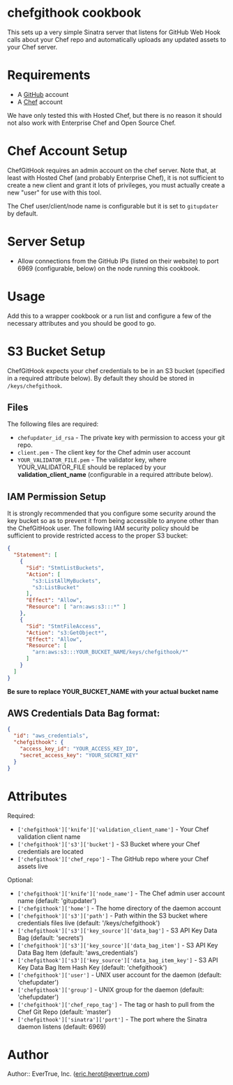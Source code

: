 # chefgithook cookbook

This sets up a very simple Sinatra server that listens for GitHub Web Hook
calls about your Chef repo and automatically uploads any updated assets
to your Chef server.

# Requirements

- A [GitHub](http://github.com) account
- A [Chef](http://www.chef.io) account

We have only tested this with Hosted Chef, but there is no reason it should not
also work with Enterprise Chef and Open Source Chef.

# Chef Account Setup

ChefGitHook requires an admin account on the chef server.  Note that, at least
with Hosted Chef (and probably Enterprise Chef), it is not sufficient to create
a new client and grant it lots of privileges, you must actually create a new
"user" for use with this tool.

The Chef user/client/node name is configurable but it is set to `gitupdater` by default.

# Server Setup

- Allow connections from the GitHub IPs (listed on their website) to port
6969 (configurable, below) on the node running this cookbook.

# Usage

Add this to a wrapper cookbook or a run list and configure a few of the
necessary attributes and you should be good to go.

# S3 Bucket Setup

ChefGitHook expects your chef credentials to be in an S3 bucket (specified in a required attribute below).  By default they should be stored in `/keys/chefgithook`.

## Files

The following files are required:

- `chefupdater_id_rsa` - The private key with permission to access your git repo.
- `client.pem` - The client key for the Chef admin user account
- `YOUR_VALIDATOR_FILE.pem` - The validator key, where YOUR_VALIDATOR_FILE should be replaced by your **validation_client_name** (configurable in a required attribute below).

## IAM Permission Setup

It is strongly recommended that you configure some security around the key
bucket so as to prevent it from being accessible to anyone other than the
ChefGitHook user.  The following IAM security policy should be sufficient to
provide restricted access to the proper S3 bucket:

```json
{
  "Statement": [
    {
      "Sid": "StmtListBuckets",
      "Action": [
        "s3:ListAllMyBuckets",
        "s3:ListBucket"
      ],
      "Effect": "Allow",
      "Resource": [ "arn:aws:s3:::*" ]
    },
    {
      "Sid": "StmtFileAccess",
      "Action": "s3:GetObject*",
      "Effect": "Allow",
      "Resource": [
        "arn:aws:s3:::YOUR_BUCKET_NAME/keys/chefgithook/*"
      ]
    }
  ]
}
```

**Be sure to replace YOUR_BUCKET_NAME with your actual bucket name**

## AWS Credentials Data Bag format:

```json
{
  "id": "aws_credentials",
  "chefgithook": {
    "access_key_id": "YOUR_ACCESS_KEY_ID",
    "secret_access_key": "YOUR_SECRET_KEY"
  }
}
```

# Attributes

Required:

- `['chefgithook']['knife']['validation_client_name']` - Your Chef validation client name
- `['chefgithook']['s3']['bucket']` - S3 Bucket where your Chef credentials are located
- `['chefgithook']['chef_repo']` - The GitHub repo where your Chef assets live

Optional:

- `['chefgithook']['knife']['node_name']` - The Chef admin user account name (default: 'gitupdater')
- `['chefgithook']['home']` - The home directory of the daemon account
- `['chefgithook']['s3']['path']` - Path within the S3 bucket where credentials files live (default: '/keys/chefgithook')
- `['chefgithook']['s3']['key_source']['data_bag']` - S3 API Key Data Bag (default: 'secrets')
- `['chefgithook']['s3']['key_source']['data_bag_item']` -  S3 API Key Data Bag Item (default: 'aws_credentials')
- `['chefgithook']['s3']['key_source']['data_bag_item_key']` - S3 API Key Data Bag Item Hash Key (default: 'chefgithook')
- `['chefgithook']['user']` - UNIX user account for the daemon (default: 'chefupdater')
- `['chefgithook']['group']` - UNIX group for the daemon (default: 'chefupdater')
- `['chefgithook']['chef_repo_tag']` - The tag or hash to pull from the Chef Git Repo (default: 'master')
- `['chefgithook']['sinatra']['port']` - The port where the Sinatra daemon listens (default: 6969)

# Author

Author:: EverTrue, Inc. (<eric.herot@evertrue.com>)
